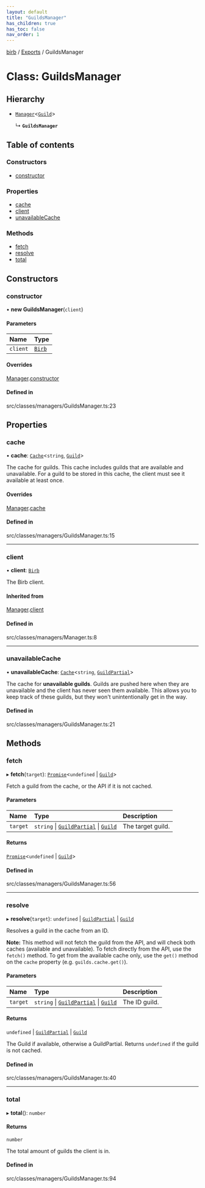 ```yaml
---
layout: default
title: "GuildsManager"
has_children: true
has_toc: false
nav_order: 1
---
```


[birb](../README.md) / [Exports](../modules.md) / GuildsManager

# Class: GuildsManager

## Hierarchy

- [`Manager`](../Manager/index.md)<[`Guild`](../Guild/index.md)\>

  ↳ **`GuildsManager`**

## Table of contents

### Constructors

- [constructor](index.md#constructor)

### Properties

- [cache](index.md#cache)
- [client](index.md#client)
- [unavailableCache](index.md#unavailablecache)

### Methods

- [fetch](index.md#fetch)
- [resolve](index.md#resolve)
- [total](index.md#total)

## Constructors

### constructor

• **new GuildsManager**(`client`)

#### Parameters

| Name | Type |
| :------ | :------ |
| `client` | [`Birb`](../Birb/index.md) |

#### Overrides

[Manager](../Manager/index.md).[constructor](../Manager/index.md#constructor)

#### Defined in

src/classes/managers/GuildsManager.ts:23

## Properties

### cache

• **cache**: [`Cache`](../Cache/index.md)<`string`, [`Guild`](../Guild/index.md)\>

The cache for guilds. This cache includes guilds that are available and unavailable.
For a guild to be stored in this cache, the client must see it available at least once.

#### Overrides

[Manager](../Manager/index.md).[cache](../Manager/index.md#cache)

#### Defined in

src/classes/managers/GuildsManager.ts:15

___

### client

• **client**: [`Birb`](../Birb/index.md)

The Birb client.

#### Inherited from

[Manager](../Manager/index.md).[client](../Manager/index.md#client)

#### Defined in

src/classes/managers/Manager.ts:8

___

### unavailableCache

• **unavailableCache**: [`Cache`](../Cache/index.md)<`string`, [`GuildPartial`](../GuildPartial/index.md)\>

The cache for **unavailable guilds**. Guilds are pushed here when they are unavailable
and the client has never seen them available. This allows you to keep track of these
guilds, but they won't unintentionally get in the way.

#### Defined in

src/classes/managers/GuildsManager.ts:21

## Methods

### fetch

▸ **fetch**(`target`): [`Promise`]( https://developer.mozilla.org/en-US/docs/Web/JavaScript/Reference/Global_Objects/Promise )<`undefined` \| [`Guild`](../Guild/index.md)\>

Fetch a guild from the cache, or the API if it is not cached.

#### Parameters

| Name | Type | Description |
| :------ | :------ | :------ |
| `target` | `string` \| [`GuildPartial`](../GuildPartial/index.md) \| [`Guild`](../Guild/index.md) | The target guild. |

#### Returns

[`Promise`]( https://developer.mozilla.org/en-US/docs/Web/JavaScript/Reference/Global_Objects/Promise )<`undefined` \| [`Guild`](../Guild/index.md)\>

#### Defined in

src/classes/managers/GuildsManager.ts:56

___

### resolve

▸ **resolve**(`target`): `undefined` \| [`GuildPartial`](../GuildPartial/index.md) \| [`Guild`](../Guild/index.md)

Resolves a guild in the cache from an ID.

**Note:** This method will not fetch the guild from the API, and will check
both caches (available and unavailable). To fetch directly from the API, use the
`fetch()` method. To get from the available cache only, use the `get()` method on
the `cache` property (e.g. `guilds.cache.get()`).

#### Parameters

| Name | Type | Description |
| :------ | :------ | :------ |
| `target` | `string` \| [`GuildPartial`](../GuildPartial/index.md) \| [`Guild`](../Guild/index.md) | The ID guild. |

#### Returns

`undefined` \| [`GuildPartial`](../GuildPartial/index.md) \| [`Guild`](../Guild/index.md)

The Guild if available, otherwise a GuildPartial. Returns `undefined` if the guild is not cached.

#### Defined in

src/classes/managers/GuildsManager.ts:40

___

### total

▸ **total**(): `number`

#### Returns

`number`

The total amount of guilds the client is in.

#### Defined in

src/classes/managers/GuildsManager.ts:94
